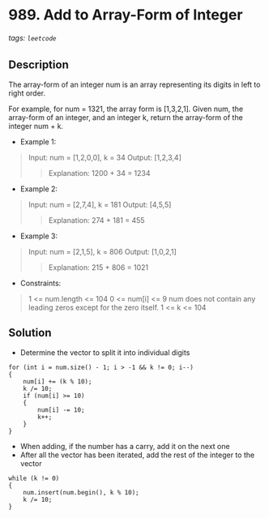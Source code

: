 # 989. Add to Array-Form of Integer
###### tags: `leetcode`
## Description
The array-form of an integer num is an array representing its digits in left to right order.

For example, for num = 1321, the array form is [1,3,2,1].
Given num, the array-form of an integer, and an integer k, return the array-form of the integer num + k.

- Example 1:

>Input: num = [1,2,0,0], k = 34
Output: [1,2,3,4]
>>Explanation: 1200 + 34 = 1234

- Example 2:

>Input: num = [2,7,4], k = 181
Output: [4,5,5]
>>Explanation: 274 + 181 = 455

- Example 3:

>Input: num = [2,1,5], k = 806
Output: [1,0,2,1]
>>Explanation: 215 + 806 = 1021

- Constraints:

>1 <= num.length <= 104
0 <= num[i] <= 9
num does not contain any leading zeros except for the zero itself.
1 <= k <= 104

## Solution
- Determine the vector to split it into individual digits
```cpp=
for (int i = num.size() - 1; i > -1 && k != 0; i--)
{
    num[i] += (k % 10);
    k /= 10;
    if (num[i] >= 10)
    {
        num[i] -= 10;
        k++;
    }
}
```
- When adding, if the number has a carry, add it on the next one
- After all the vector has been iterated, add the rest of the integer to the vector
```cpp=
while (k != 0)
{
    num.insert(num.begin(), k % 10);
    k /= 10;
}
```
